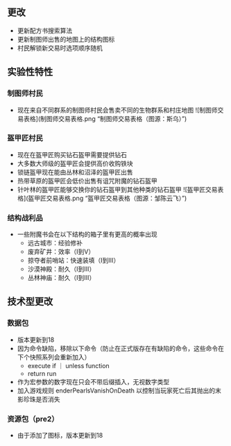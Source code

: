 ## 更改
* 更新配方书搜索算法
* 更新制图师出售的地图上的结构图标
* 村民解锁新交易时选项顺序随机
## 实验性特性
### 制图师村民
* 现在来自不同群系的制图师村民会售卖不同的生物群系和村庄地图
![制图师交易表格](制图师交易表格.png “制图师交易表格（图源：斯乌）”) 
### 盔甲匠村民
* 现在在盔甲匠购买钻石盔甲需要提供钻石
* 大多数大师级的盔甲匠会提供高价收购铁块
* 锁链盔甲现在能由丛林和沼泽的盔甲匠出售
* 热带草原的盔甲匠会低价出售有诅咒附魔的钻石盔甲
* 针叶林的盔甲匠能够交换你的钻石盔甲到其他种类的钻石盔甲
![盔甲匠交易表格](盔甲匠交易表格.png “盔甲匠交易表格（图源：邹陈云飞）”)
### 结构战利品
* 一些附魔书会在以下结构的箱子里有更高的概率出现
	* 远古城市：经验修补
	* 废弃矿井：效率（I到V）
	* 掠夺者前哨站：快速装填（I到III）
	* 沙漠神殿：耐久（I到III）
	* 丛林神庙：耐久（I到III）  
## 技术型更改
### 数据包
* 版本更新到18
* 因为命令缺陷，移除以下命令（防止在正式版存在有缺陷的命令，这些命令在下个快照系列会重新加入）
	* execute if ｜ unless function
	* return run
* 作为宏参数的数字现在只会不带后缀插入，无视数字类型
* 加入游戏规则 enderPearlsVanishOnDeath 以控制当玩家死亡后其抛出的末影珍珠是否消失
### 资源包（pre2）
*   由于添加了图标，版本更新到18

